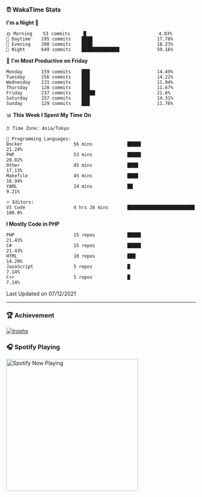 ### ⏰ WakaTime Stats


<!--START_SECTION:waka-->
**I'm a Night 🦉** 

```text
🌞 Morning    53 commits     █                           4.83% 
🌆 Daytime    195 commits    ████                        17.78% 
🌃 Evening    200 commits    ████                        18.23% 
🌙 Night      649 commits    ██████████████              59.16%

```
📅 **I'm Most Productive on Friday** 

```text
Monday       159 commits    ███                         14.49% 
Tuesday      156 commits    ███                         14.22% 
Wednesday    131 commits    ███                         11.94% 
Thursday     128 commits    ███                         11.67% 
Friday       237 commits    █████                       21.6% 
Saturday     157 commits    ███                         14.31% 
Sunday       129 commits    ███                         11.76%

```


📊 **This Week I Spent My Time On** 

```text
⌚︎ Time Zone: Asia/Tokyo

💬 Programming Languages: 
Docker                   56 mins             █████                       21.24% 
PHP                      53 mins             █████                       20.02% 
Other                    45 mins             ████                        17.13% 
Makefile                 45 mins             ████                        16.94% 
YAML                     24 mins             ██                          9.21%

🔥 Editors: 
VS Code                  4 hrs 26 mins       █████████████████████████   100.0%

```

**I Mostly Code in PHP** 

```text
PHP                      15 repos            █████                       21.43% 
C#                       15 repos            █████                       21.43% 
HTML                     10 repos            ███                         14.29% 
JavaScript               5 repos             █                           7.14% 
C++                      5 repos             █                           7.14%

```



 Last Updated on 07/12/2021
<!--END_SECTION:waka-->

---

### 🏆 Achievement

[![trophy](https://github-profile-trophy.vercel.app/?username=Slime-hatena&theme=flat&no-bg=true&no-frame=true&column=8)](https://github.com/ryo-ma/github-profile-trophy)

### 🎧 Spotify Playing

[<img src="https://spotify-now-playing-slime-hatena.vercel.app/api/spotify-playing" alt="Spotify Now Playing" width="350" />](https://open.spotify.com/user/slime_hatena)

<!--
**Slime-hatena/Slime-hatena** is a ✨ _special_ ✨ repository because its `README.md` (this file) appears on your GitHub profile.

Here are some ideas to get you started:

- 🔭 I’m currently working on ...
- 🌱 I’m currently learning ...
- 👯 I’m looking to collaborate on ...
- 🤔 I’m looking for help with ...
- 💬 Ask me about ...
- 📫 How to reach me: ...
- 😄 Pronouns: ...
- ⚡ Fun fact: ...
-->
